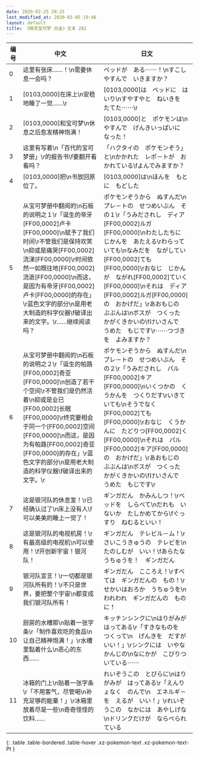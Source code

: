 ```yaml
---
date: 2020-02-25 20:25
last_modified_at: 2020-03-05 19:46
layout: default
title: 《精灵宝可梦 白金》文本 282
---
```

| 编号 | 中文 | 日文 |
| ---- | ---- | ---- |
| 0 | 这里有张床……！\n需要休息一会吗？ | ベッドが　ある⋯⋯！\nすこし　やすんで　いきますか？ |
| 1 | [0103,0000]在床上\n安稳地睡了一觉……\r | [0103,0000]は　ベッドに　はいり\nすやすやと　ねいきを　たてた⋯⋯\r |
| 2 | [0103,0000]和宝可梦\n休息之后愈发精神饱满！ | [0103,0000]と　ポケモンは\nやすんで　げんきいっぱいに　なった！ |
| 3 | 这里有写着\n「百代的宝可梦册」\r的报告书\f要翻开看看吗？ | 「ハクタイの　ポケモンぞう」と\nかかれた　レポ－トが　おかれている\fよんでみますか？ |
| 4 | [0103,0000]把\n书放回原位了。 | [0103,0000]は\nほんを　もとに　もどした |
| 5 | 从宝可梦册中翻阅的\n石板的说明之１\r「诞生的帝牙[FF00,0002]卢卡[FF00,0000]\n赋予了我们时间\r不管我们是保持欢笑\n抑或是痛哭[FF00,0002]流涕[FF00,0000]\r时间依然一如既往地[FF00,0002]流逝[FF00,0000]\n而这，是因为有帝牙[FF00,0002]卢卡[FF00,0000]的存在」\r蓝色文字的部分\n是用老大制造的科学仪器\f破译出来的文字。\r……继续阅读吗？ | ポケモンぞうから　ぬすんだ\nプレ－トの　せつめいぶん　その１\r「うみだされし　ディア[FF00,0002]ルガ[FF00,0000]\nわたしたちに　じかんを　あたえる\rわらっていても\nなみだを　ながしてい[FF00,0002]ても[FF00,0000]\rおなじ　じかんが　ながれ[FF00,0002]ていく[FF00,0000]\nそれは　ディア[FF00,0002]ルガ[FF00,0000]の　おかげだ」\rあおもじの　ぶぶんは\nボスが　つくった　かがくきかいの\fけいさんで　うめた　もじです\r⋯⋯つづきを　よみますか？ |
| 6 | 从宝可梦册中翻阅的\n石板的说明之２\r「诞生的帕路[FF00,0002]奇亚[FF00,0000]\n创造了若干个空间\r不管我们是仍然活着\n抑或是业已[FF00,0002]长眠[FF00,0000]\r终究要相会于同一个[FF00,0002]空间[FF00,0000]\n而这，是因为有帕路[FF00,0002]奇亚[FF00,0000]的存在」\r蓝色文字的部分\n是用老大制造的科学仪器\f破译出来的文字。\r | ポケモンぞうから　ぬすんだ\nプレ－トの　せつめいぶん　その２\r「うみだされし　パル[FF00,0002]キア[FF00,0000]\nいくつかの　くうかんを　つくりだす\rいきていても\nそうでなく[FF00,0002]ても[FF00,0000]\rおなじ　くうかんに　たどりつ[FF00,0002]く[FF00,0000]\nそれは　パル[FF00,0002]キア[FF00,0000]の　おかげだ」\rあおもじの　ぶぶんは\nボスが　つくった　かがくきかいの\fけいさんで　うめた　もじです\r |
| 7 | 这是银河队的休息室！\r已经确认过了\n床上没有人\f可以美美的睡上一觉了！ | ギンガだん　かみんしつ！\rベッドを　しらべて\nだれも　いないか　たしかめてから\fぐっすり　ねむるといい！ |
| 8 | 这是银河队的电视机房！\r有最高级的电视机\n可以使用！\f开创新宇宙！银河队！ | ギンガだん　テレビル－ム！\rさいこうきゅうの　テレビを\nたのしむが　いい！\fあらたな　うちゅうを！　ギンガだん |
| 9 | 银河队宣言！\r一切都是银河队所有的！\r不只是世界，要把整个宇宙\n都变成我们银河队所有！ | ギンガだん　こころえ！\rすべては　ギンガだんの　もの！\rせかいはおろか　うちゅうを\nわれわれ　ギンガだんの　ものに！ |
| 10 | 厨房的水槽那\n贴着一张字条\r「制作喜欢吃的食品\n让自己精神饱满！」\r水槽里黏着什么\n恶心的东西…… | キッチンシンクに\nはりがみが　はってある\r「すきなものを　つくって\n　げんきを　だすが　いい！」\rシンクには　いやな　かんじの\nなにかが　こびりついている⋯⋯ |
| 11 | 冰箱的门上\n贴着一张字条\r「不用客气，尽管喝\n补充足够的能量！」\r冰箱里放着尽是一些\n奇奇怪怪的饮料…… | れいぞうこの　とびらに\nはりがみが　はってある\r「えんりょなく　のんで\n　エネルギ－を　えるが　いい！」\rれいぞうこの　なかには　あやしげな\nドリンクだけが　ならべられている |
{: .table .table-bordered .table-hover .xz-pokemon-text .xz-pokemon-text-Pt }